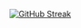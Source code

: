 <!--
**warr99/warr99** is a ✨ _special_ ✨ repository because its `README.md` (this file) appears on your GitHub profile.

Here are some ideas to get you started:

- 🔭 I’m currently working on ...
- 🌱 I’m currently learning ...
- 👯 I’m looking to collaborate on ...
- 🤔 I’m looking for help with ...
- 💬 Ask me about ...
- 📫 How to reach me: ...
- 😄 Pronouns: ...
- ⚡ Fun fact: ...


- [![warr99's GitHub stats](https://github-readme-stats.vercel.app/api?username=warr99)](https://github.com/anuraghazra/github-readme-stats&theme=radical)
-->

<div align="center">
  
</div>

  [![GitHub Streak](https://streak-stats.demolab.com?user=warr99&theme=graywhite&hide_border=true&locale=zh_Hans&date_format=M%20j%5B%2C%20Y%5D)](https://git.io/streak-stats)
